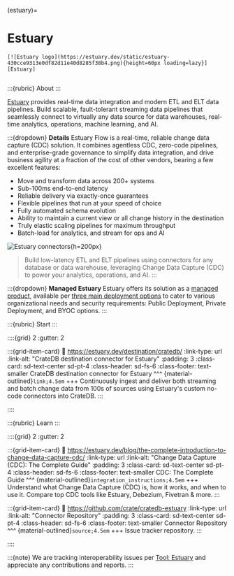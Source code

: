 (estuary)=

# Estuary

```{div} .float-right
[![Estuary logo](https://estuary.dev/static/estuary-430cce9313e0df82d11e40d8285f38b4.png){height=60px loading=lazy}][Estuary]
```
```{div} .clearfix
```

:::{rubric} About
:::

[Estuary] provides real-time data integration and modern ETL and ELT data pipelines.
Build scalable, fault-tolerant streaming data pipelines that seamlessly connect
to virtually any data source for data warehouses, real-time analytics, operations,
machine learning, and AI.

:::{dropdown} **Details**
Estuary Flow is a real-time, reliable change data capture
(CDC) solution. It combines agentless CDC, zero-code pipelines,
and enterprise-grade governance to simplify data integration,
and drive business agility at a fraction of the cost of other
vendors, bearing a few excellent features:

- Move and transform data across 200+ systems
- Sub-100ms end-to-end latency
- Reliable delivery via exactly-once guarantees
- Flexible pipelines that run at your speed of choice
- Fully automated schema evolution
- Ability to maintain a current view or all change history in the destination
- Truly elastic scaling pipelines for maximum throughput
- Batch-load for analytics, and stream for ops and AI

![Estuary connectors](https://estuary.dev/static/f6d26b4e4c7ed825e241372f4c3d8804/9b7d3/real-time-graphic.webp){h=200px}

> Build low-latency ETL and ELT pipelines using connectors for any database
> or data warehouse, leveraging Change Data Capture (CDC) to power your
> analytics, operations, and AI.
:::

:::{dropdown} **Managed Estuary**
Estuary offers its solution as a [managed product][Estuary managed], available
per [three main deployment options][Estuary Deployment] to cater to various
organizational needs and security requirements: Public Deployment,
Private Deployment, and BYOC options.
:::


:::{rubric} Start
:::

::::{grid} 2
:gutter: 2

:::{grid-item-card}
:link: https://estuary.dev/destination/cratedb/
:link-type: url
:link-alt: "CrateDB destination connector for Estuary"
:padding: 3
:class-card: sd-text-center sd-pt-4
:class-header: sd-fs-6
:class-footer: text-smaller
CrateDB destination connector for Estuary
^^^
{material-outlined}`link;4.5em`
+++
Continuously ingest and deliver both streaming and batch change data from
100s of sources using Estuary's custom no-code connectors into CrateDB.
:::

::::


:::{rubric} Learn
:::

::::{grid} 2
:gutter: 2

:::{grid-item-card}
:link: https://estuary.dev/blog/the-complete-introduction-to-change-data-capture-cdc/
:link-type: url
:link-alt: "Change Data Capture (CDC): The Complete Guide"
:padding: 3
:class-card: sd-text-center sd-pt-4
:class-header: sd-fs-6
:class-footer: text-smaller
CDC: The Complete Guide
^^^
{material-outlined}`integration_instructions;4.5em`
+++
Understand what Change Data Capture (CDC) is, how it works, and when to use it.
Compare top CDC tools like Estuary, Debezium, Fivetran & more.
:::

:::{grid-item-card}
:link: https://github.com/crate/cratedb-estuary
:link-type: url
:link-alt: "Connector Repository"
:padding: 3
:class-card: sd-text-center sd-pt-4
:class-header: sd-fs-6
:class-footer: text-smaller
Connector Repository
^^^
{material-outlined}`source;4.5em`
+++
Issue tracker repository.
:::

::::

:::{note}
We are tracking interoperability issues per [Tool: Estuary] and appreciate
any contributions and reports.
:::


[Estuary]: https://estuary.dev/
[Estuary Managed]: https://estuary.dev/product/
[Estuary Deployment]: https://estuary.dev/deployment-options/
[Tool: Estuary]: https://github.com/crate/crate/labels/tool%3A%20Estuary
